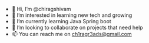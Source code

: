 - 👋 Hi, I’m @chiragshivam
- 👀 I’m interested in learning new tech and growing
- 🌱 I’m currently learning Java Spring boot
- 💞️ I’m looking to collaborate on projects that need help
- 📫 You can reach me on ch1ragr3ads@gmail.com

<!---
chiragshivam/chiragshivam is a ✨ special ✨ repository because its `README.md` (this file) appears on your GitHub profile.
You can click the Preview link to take a look at your changes.
--->
